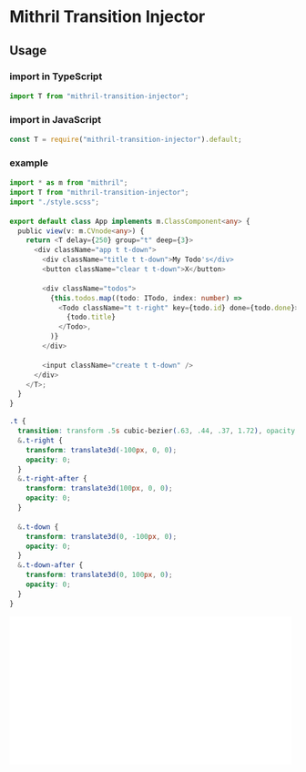 # Mithril Transition Injector

## Usage

### import in TypeScript
```typescript
import T from "mithril-transition-injector";
```
### import in JavaScript
```javascript
const T = require("mithril-transition-injector").default;
```
### example 
```typescript
import * as m from "mithril"; 
import T from "mithril-transition-injector";
import "./style.scss";

export default class App implements m.ClassComponent<any> {
  public view(v: m.CVnode<any>) {
    return <T delay={250} group="t" deep={3}>
      <div className="app t t-down">
        <div className="title t t-down">My Todo's</div>
        <button className="clear t t-down">X</button>
        
        <div className="todos">
          {this.todos.map((todo: ITodo, index: number) =>
            <Todo className="t t-right" key={todo.id} done={todo.done}>
              {todo.title}
            </Todo>,
          )}
        </div>

        <input className="create t t-down" />
      </div>
    </T>;
  }
}
```
```css
.t {
  transition: transform .5s cubic-bezier(.63, .44, .37, 1.72), opacity .5s;
  &.t-right {
    transform: translate3d(-100px, 0, 0);
    opacity: 0;
  }
  &.t-right-after {
    transform: translate3d(100px, 0, 0);
    opacity: 0;
  }
  
  &.t-down {
    transform: translate3d(0, -100px, 0);
    opacity: 0;
  }
  &.t-down-after {
    transform: translate3d(0, 100px, 0);
    opacity: 0;
  }
}
```

![example gif](https://github.com/CapnMarius/MithrilTransitionInjector/blob/master/example.gif?raw=true "Example GIF")
